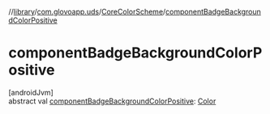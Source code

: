 //[library](../../../index.md)/[com.glovoapp.uds](../index.md)/[CoreColorScheme](index.md)/[componentBadgeBackgroundColorPositive](component-badge-background-color-positive.md)

# componentBadgeBackgroundColorPositive

[androidJvm]\
abstract val [componentBadgeBackgroundColorPositive](component-badge-background-color-positive.md): [Color](https://developer.android.com/reference/kotlin/androidx/compose/ui/graphics/Color.html)
